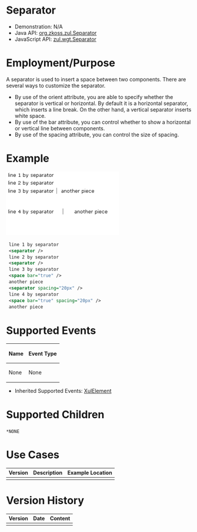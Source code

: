 

# Separator

- Demonstration: N/A
- Java API: [org.zkoss.zul.Separator](https://www.zkoss.org/javadoc/latest/zk/org/zkoss/zul/Separator.html)
- JavaScript API: [zul.wgt.Separator](https://www.zkoss.org/javadoc/latest/jsdoc/classes/zul.wgt.Separator.html)


# Employment/Purpose

A separator is used to insert a space between two components. There are
several ways to customize the separator.

- By use of the orient attribute, you are able to specify whether the
  separator is vertical or horizontal. By default it is a horizontal
  separator, which inserts a line break. On the other hand, a vertical
  separator inserts white space.
- By use of the bar attribute, you can control whether to show a
  horizontal or vertical line between components.
- By use of the spacing attribute, you can control the size of spacing.

# Example

![](/zk_component_ref/images/ZKComRef_Separator_Example.png)

```xml
 line 1 by separator
 <separator />
 line 2 by separator
 <separator />
 line 3 by separator
 <space bar="true" />
 another piece
 <separator spacing="20px" />
 line 4 by separator
 <space bar="true" spacing="20px" />
 another piece
```

# Supported Events

<table>
<thead>
<tr class="header">
<th><center>
<p>Name</p>
</center></th>
<th><center>
<p>Event Type</p>
</center></th>
</tr>
</thead>
<tbody>
<tr class="odd">
<td><p>None</p></td>
<td><p>None</p></td>
</tr>
</tbody>
</table>

- Inherited Supported Events: [ XulElement]({{site.baseurl}}/zk_component_ref/xulelement#Supported_Events)

# Supported Children

`*NONE `

# Use Cases

| Version | Description | Example Location |
|---------|-------------|------------------|
|         |             |                  |

# Version History



| Version | Date | Content |
|---------|------|---------|
|         |      |         |


